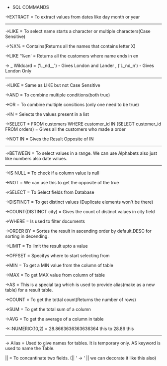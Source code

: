 - SQL COMMANDS

->EXTRACT = To extract values from dates like day month or year

---------------------------------------------------------------------

->LIKE = To select name starts a character or multiple characters(Case Sensitive)

->%X% = Contains(Returns all the names that contains letter X)

->LIKE '%en' = Returns all the customers where name ends in en

-> _ Wildcard = ('L_nd__') - Gives London and Lander , ('L_nd_n') - Gives London Only

---------------------------------------------------------------------
         
->ILIKE = Same as LIKE but not Case Sensitive

->AND = To combine multiple conditions(both true)

->OR = To combine multiple consitions (only one need to be true)

->IN = Selects the values present in a list

->SELECT * FROM customers WHERE customer_id IN (SELECT customer_id FROM orders) = Gives all the customers who made a order

->NOT IN = Gives the Result Opposite of IN

--------------------------------------
->BETWEEN = To select values in a range. We can use Alphabets also just like numbers also date values.

--------------------------------------  

->IS NULL = To check if a column value is null 

->NOT = We can use this to get the opposite of the true

->SELECT = To Select fields from Database

->DISTINCT = To get distinct values (Duplicate elements won't be there)

->COUNT(DISTINCT city) = Gives the count of distinct values in city field

->WHERE = Is used to filter documents

->ORDER BY = Sortes the result in ascending order by default.DESC for sorting in decending.

->LIMIT = To limit the result upto a value

->OFFSET = Specifys where to start selecting from

->MIN = To get a MIN value from the column of table

->MAX = To get MAX value from column of table

->AS = This is a special tag which is used to provide alias(make as a new table) for a result table.

->COUNT = To get the tottal count(Returns the number of rows)

->SUM = To get the total sum of a column

->AVG = To get the average of a column in table

->::NUMERIC(10,2) = 28.8663636363636364 this to 28.86 this

-------------------------------------

-> Alias = Used to give names for tables. It is temporary only. AS keyword is used to name the Table.

|| = To concantinate two fields. (|| ' -> ' || we can decorate it like this also)



